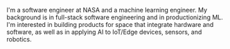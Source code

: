 I'm a software engineer at NASA and a machine learning engineer.  My background is in full-stack software engineering and in productionizing ML.  I'm interested in building products for space that integrate hardware and software, as well as in applying AI to IoT/Edge devices, sensors, and robotics.  
